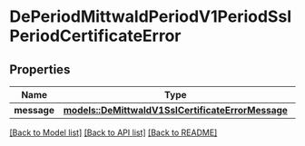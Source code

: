 # DePeriodMittwaldPeriodV1PeriodSslPeriodCertificateError

## Properties

Name | Type | Description | Notes
------------ | ------------- | ------------- | -------------
**message** | [**models::DeMittwaldV1SslCertificateErrorMessage**](de_mittwald_v1_ssl_CertificateError_message.md) |  | 

[[Back to Model list]](../README.md#documentation-for-models) [[Back to API list]](../README.md#documentation-for-api-endpoints) [[Back to README]](../README.md)


